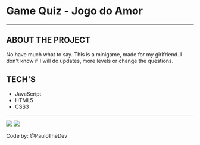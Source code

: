 <h1>Game Quiz - Jogo do Amor</h1>
<hr>
<h2>ABOUT THE PROJECT</h2>
<p>No have much what to say. This is a minigame, made for my girlfriend. I don't know if I will do updates, more levels or change the questions.</p>

<h2>TECH'S</h2>
<ul>
    <li>JavaScript</li>
    <li>HTML5</li>
    <li>CSS3</li>
</ul>
<hr>
<img src='https://user-images.githubusercontent.com/81721360/178788280-817096a6-1b3a-444f-bd22-4f455be3777f.png'/>
<img src='https://user-images.githubusercontent.com/81721360/178788393-5274d729-7e09-4511-baa9-9942b290465f.png'/>

Code by: @PauloTheDev
